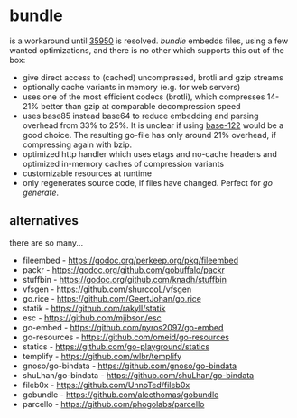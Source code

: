 # bundle
is a workaround until [35950](https://github.com/golang/go/issues/35950) is resolved. 
*bundle* embedds files, using a few wanted optimizations, and there is no other 
which supports this out of the box:
* give direct access to (cached) uncompressed, brotli and gzip streams
* optionally cache variants in memory (e.g. for web servers)
* uses one of the most efficient codecs (brotli), which compresses 14-21% better than gzip at
comparable decompression speed
* uses base85 instead base64 to reduce embedding and parsing overhead from 33% to 25%. It is unclear
if using [base-122](http://blog.kevinalbs.com/base122) would be a good choice. The resulting go-file
has only around 21% overhead, if compressing again with bzip.
* optimized http handler which uses etags and no-cache headers 
and optimized in-memory caches of compression variants
* customizable resources at runtime
* only regenerates source code, if files have changed. Perfect for *go generate*.


## alternatives
there are so many...

* fileembed - https://godoc.org/perkeep.org/pkg/fileembed 
* packr - https://godoc.org/github.com/gobuffalo/packr
* stuffbin - https://godoc.org/github.com/knadh/stuffbin
* vfsgen - https://github.com/shurcooL/vfsgen
* go.rice - https://github.com/GeertJohan/go.rice
* statik - https://github.com/rakyll/statik
* esc - https://github.com/mjibson/esc
* go-embed - https://github.com/pyros2097/go-embed
* go-resources - https://github.com/omeid/go-resources
* statics - https://github.com/go-playground/statics
* templify - https://github.com/wlbr/templify
* gnoso/go-bindata - https://github.com/gnoso/go-bindata
* shuLhan/go-bindata - https://github.com/shuLhan/go-bindata
* fileb0x - https://github.com/UnnoTed/fileb0x
* gobundle - https://github.com/alecthomas/gobundle
* parcello - https://github.com/phogolabs/parcello